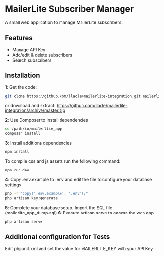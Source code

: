 # MailerLite Subscriber Manager

A small web application to manage MailerLite subscribers.

## Features

- Manage API Key
- Add/edit & delete subscribers
- Search subscribers

## Installation

**1**: Get the code:
```sh
git clone https://github.com/llacle/mailerlite-integration.git mailerlite_app
```
or download and extract: https://github.com/llacle/mailerlite-integration/archive/master.zip

**2**: Use Composer to install dependencies
```sh
cd /path/to/mailerlite_app
composer install
```

**3**: Install additiona dependencies
```sh
npm install
```

To compile css and js assets run the following command:
```sh
npm run dev
```

**4**: Copy .env.example to .env and edit the file to configure your database settings
```sh
php -r "copy('.env.example', '.env');"
php artisan key:generate
```

**5**: Complete your database setup. Import the SQL file (mailerlite_app_dump.sql)
**6**: Execute Artisan serve to access the web app
```sh
php artisan serve
```

## Additional configuration for Tests
Edit phpunit.xml and set the value for MAILERLITE_KEY with your API Key
